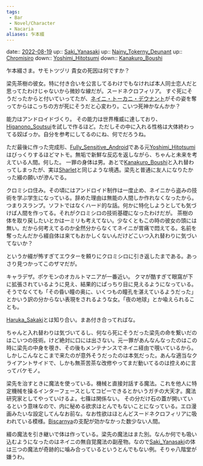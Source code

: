 ```yaml
---
tags:
 - Bar
 - Novel/Character
 - Nacaria
aliases: 乍本綴
---
```


date:: [2022-08-19](Daily_Note/2022-08-19.md)
up:: [Saki_Yanasaki](Saki_Yanasaki.md)
up:: [Nainy_Tokerny_Deunant](Nainy_Tokerny_Deunant.md)
up:: [Chromisiro](Chromisiro.md)
down:: [Yoshimi_Hitotsumi](Yoshimi_Hitotsumi.md)
down:: [Kanakuro_Boushi](Kanakuro_Boushi.md)

乍本綴さま。サモトツヅリ
貴女の死因は何ですか？

梁先茶樹の彼女。特に付き合いを公言してるわけでもなければ本人同士恋人だと思ってたわけじゃないから微妙な線だが。スードネクロフィリア。
すぐ死にそうだったからと付いていってたが、[ネイニ・トーカニ・デウナント](Nainy_Tokerny_Deunant.md)がその姿を奪ってからはこっちの方が死にそうだと心変わり。こいつ死神かなんかか？

能力はアンドロイドづくり。
その能力は世界権威に達しており、[Higanono_Soutsui](Higanono_Soutsui.md)を試しで作るほど。ただしその中に入れる性格は大体終わってる奴ばっか。自分を参考にしてるのにね、何でだろうね。

ただ最後に作った完成形、[Fully_Sensitive_Android](FSA.md)である元[Yoshimi_Hitotsumi](Yoshimi_Hitotsumi.md)はびっくりするほどマトモ。無垢で新鮮な反応を返しながら、ちゃんと未来を考えている人間。何した。
一罪の身体は男。あとで[Kanakuro_Boushi](Kanakuro_Boushi.md)と入れ替わってしまったが、実は[Sharlet](Sharlet.md)と同じような境遇。梁先と普通に友人になりたかった綴の願いが滲んでる。

クロミシロ住み。その頃にはアンドロイド制作は一度止め、ネイニから盗みの技術を学ぶ学生になっている。辞めた理由は無能の人間しか作れなくなったから。つまりスランプ。ソフトではなくハード的な話。何かに特化しようとしても気づけば人間を作ってる。それがクロミシロの技術基礎になったわけだが。
茶樹の体を取り戻したいとかは一ミリも考えてない。少なくともこの時の彼女の頭には無い。だから何考えてるのか全然分からなくてネイニが胃痛で悶えてる。名前を奪ったんだから綴自体は来てもおかしくないんだけどこいつ入れ替わりに気づいてないか？

というか綴が怖すぎてエウターを頼りにクロミシロに引き返したまである。あっさり見つかってこのザマだが。

キャラデザ。ポケモンのオカルトマニアが一番近い。
クマが酷すぎて眼窩が下に拡張されているように見え、結果的にぱっちり目に見えるようになっている。そうでなくても「その昏い瞳の奥に、いくつもの瞳孔を湛えているようだった」とかいう訳の分からない表現をされるような女。「夜の地球」とか喩えられることも。

[Haruka_Sakaki](Haruka_Sakaki.md)とは知り合い。まあ付き合ってればな。


ちゃんと入れ替わりは気づいてるし、何なら死にそうだった梁先の命を繋いだのはこいつの技術。けど絶対に口には出さない。元一罪があんなんなったのはこの時に梁先の中身を覗き、その後もメンテナンスでネイニ経由で覗いているから。しかしこんなとこまで来たのが意外そうだったのは本気だった。あんな適当なクライアントサイドで、しかも無茶苦茶な改修やってまだ動いてるのは控えめに言ってバケモノ。

梁先を治すときに魔法を使っている。機械と直接対話する魔法。これを他人に特定機械を操るインターフェースとしてコピーできるとかいうガチの大天才。魔法研究家としてやっていけるよ。七篠は関係ない。
その分だけ石の蓋が開いているという意味なので、内に秘める欲求はとんでもないことになっている。エロ漫画みたいな設定してんなお前な。なお性欲はほとんどスードネクロフィリアに吸われている模様。[Biscarnya](Biscarnya.md)の支配が効かなかった数少ない人間。

綴の魔法を引き継いで体は作っている。梁先の魔法はまた別。なんか何でも吸い込むようになったのはネイニの無自覚魔法の副産物。なので[Saki_Yanasaki](Saki_Yanasaki.md)の体は三つの魔法が奇跡的に噛み合っているというとんでもない例。そりゃ八階堂が嫌うわ。